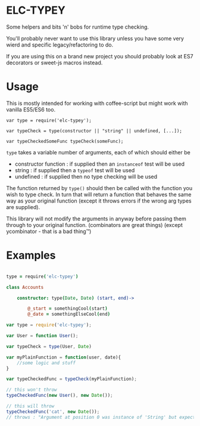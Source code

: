 # ELC-TYPEY

Some helpers and bits 'n' bobs for runtime type checking.

You'll probably never want to use this library unless you have
some very wierd and specific legacy/refactoring to do.

If you are using this on a brand new project you should probably
look at ES7 decorators or sweet-js macros instead.

# Usage

This is mostly intended for working with coffee-script
but might work with vanilla ES5/ES6 too.

```
var type = require('elc-typey');

var typeCheck = type(constructor || "string" || undefined, [...]);

var typeCheckedSomeFunc typeCheck(someFunc);
```

`type` takes a variable number of arguments, each of which should either be 
 - constructor function : if supplied then an `instanceof` test will be used
 - string : if supplied then a `typeof` test will be used
 - undefined : if supplied then no type checking will be used

The function returned by `type()` should then be called with the function you
wish to type check. In turn that will return a function that behaves the same
way as your original function (except it throws errors if the wrong arg types are supplied).

This library will not modify the arguments in anyway before passing them through to your original
function. (combinators are great things) (except ycombinator - that is a bad thing™)

# Examples

```coffeescript

type = require('elc-typey')

class Accounts

    constructor: type(Date, Date) (start, end)->

        @_start = somethingCool(start)
        @_date = somethingElseCool(end)

```

```javascript
var type = require('elc-typey');

var User = function User();

var typeCheck = type(User, Date)

var myPlainFunction = function(user, date){
    //some logic and stuff
}

var typeCheckedFunc = typeCheck(myPlainFunction);

// this won't throw
typeCheckedFunc(new User(), new Date());

// this will throw
typeCheckedFunc('cat', new Date());
// throws : "Argument at position 0 was instance of 'String' but expected 'User'"
```

